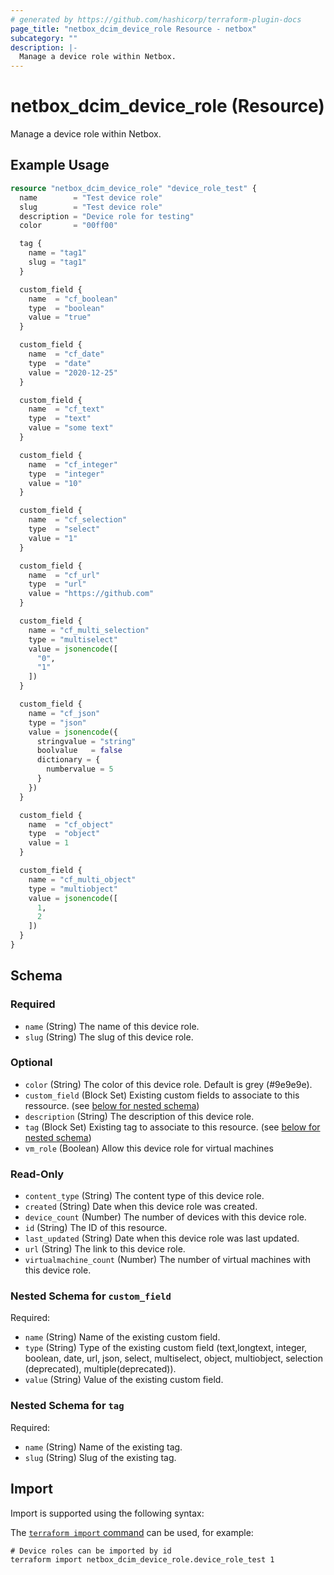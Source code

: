 ```yaml
---
# generated by https://github.com/hashicorp/terraform-plugin-docs
page_title: "netbox_dcim_device_role Resource - netbox"
subcategory: ""
description: |-
  Manage a device role within Netbox.
---
```


# netbox_dcim_device_role (Resource)

Manage a device role within Netbox.

## Example Usage

```terraform
resource "netbox_dcim_device_role" "device_role_test" {
  name        = "Test device role"
  slug        = "Test device role"
  description = "Device role for testing"
  color       = "00ff00"

  tag {
    name = "tag1"
    slug = "tag1"
  }

  custom_field {
    name  = "cf_boolean"
    type  = "boolean"
    value = "true"
  }

  custom_field {
    name  = "cf_date"
    type  = "date"
    value = "2020-12-25"
  }

  custom_field {
    name  = "cf_text"
    type  = "text"
    value = "some text"
  }

  custom_field {
    name  = "cf_integer"
    type  = "integer"
    value = "10"
  }

  custom_field {
    name  = "cf_selection"
    type  = "select"
    value = "1"
  }

  custom_field {
    name  = "cf_url"
    type  = "url"
    value = "https://github.com"
  }

  custom_field {
    name = "cf_multi_selection"
    type = "multiselect"
    value = jsonencode([
      "0",
      "1"
    ])
  }

  custom_field {
    name = "cf_json"
    type = "json"
    value = jsonencode({
      stringvalue = "string"
      boolvalue   = false
      dictionary = {
        numbervalue = 5
      }
    })
  }

  custom_field {
    name  = "cf_object"
    type  = "object"
    value = 1
  }

  custom_field {
    name = "cf_multi_object"
    type = "multiobject"
    value = jsonencode([
      1,
      2
    ])
  }
}
```

<!-- schema generated by tfplugindocs -->
## Schema

### Required

- `name` (String) The name of this device role.
- `slug` (String) The slug of this device role.

### Optional

- `color` (String) The color of this device role. Default is grey (#9e9e9e).
- `custom_field` (Block Set) Existing custom fields to associate to this ressource. (see [below for nested schema](#nestedblock--custom_field))
- `description` (String) The description of this device role.
- `tag` (Block Set) Existing tag to associate to this resource. (see [below for nested schema](#nestedblock--tag))
- `vm_role` (Boolean) Allow this device role for virtual machines

### Read-Only

- `content_type` (String) The content type of this device role.
- `created` (String) Date when this device role was created.
- `device_count` (Number) The number of devices with this device role.
- `id` (String) The ID of this resource.
- `last_updated` (String) Date when this device role was last updated.
- `url` (String) The link to this device role.
- `virtualmachine_count` (Number) The number of virtual machines with this device role.

<a id="nestedblock--custom_field"></a>
### Nested Schema for `custom_field`

Required:

- `name` (String) Name of the existing custom field.
- `type` (String) Type of the existing custom field (text,longtext, integer, boolean, date, url, json, select, multiselect, object, multiobject, selection (deprecated), multiple(deprecated)).
- `value` (String) Value of the existing custom field.


<a id="nestedblock--tag"></a>
### Nested Schema for `tag`

Required:

- `name` (String) Name of the existing tag.
- `slug` (String) Slug of the existing tag.

## Import

Import is supported using the following syntax:

The [`terraform import` command](https://developer.hashicorp.com/terraform/cli/commands/import) can be used, for example:

```shell
# Device roles can be imported by id
terraform import netbox_dcim_device_role.device_role_test 1
```
